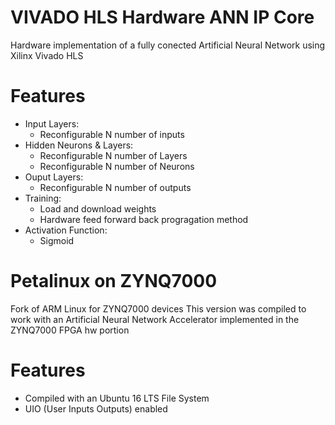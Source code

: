 # VIVADO HLS Hardware ANN IP Core

Hardware implementation of a fully conected Artificial Neural Network using Xilinx Vivado HLS

# Features
- Input Layers:
	- Reconfigurable N number of inputs
- Hidden Neurons & Layers:
	- Reconfigurable N number of Layers
	- Reconfigurable N number of Neurons
- Ouput Layers:
	- Reconfigurable N number of outputs
- Training:
	- Load and download weights
	- Hardware feed forward back progragation method
- Activation Function:
	- Sigmoid
  
# Petalinux on ZYNQ7000

Fork of ARM Linux for ZYNQ7000 devices
This version was compiled to work with an Artificial Neural Network Accelerator implemented in the ZYNQ7000 FPGA hw portion

# Features
- Compiled with an Ubuntu 16 LTS File System
- UIO (User Inputs Outputs) enabled
